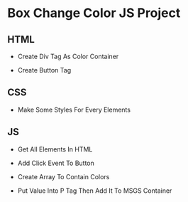 # Box Change Color JS Project

## HTML

- Create Div Tag As Color Container

- Create Button Tag 

## CSS

- Make Some Styles For Every Elements

## JS

- Get All Elements In HTML

- Add Click Event To Button

- Create Array To Contain Colors

- Put Value Into P Tag Then Add It To MSGS Container